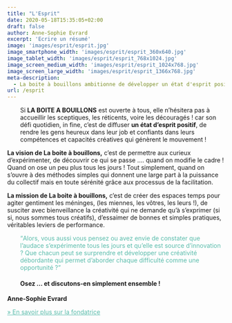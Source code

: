 ```yaml
---
title: "L'Esprit"
date: 2020-05-18T15:35:05+02:00
draft: false
author: Anne-Sophie Evrard
excerpt: 'Ecrire un résumé'
image: 'images/esprit/esprit.jpg'
image_smartphone_width: 'images/esprit/esprit_360x640.jpg'
image_tablet_width: 'images/esprit/esprit_768x1024.jpg'
image_screen_medium_width: 'images/esprit/esprit_1024x768.jpg'
image_screen_large_width: 'images/esprit/esprit_1366x768.jpg'
meta-description:
  - La boite à bouillons ambitionne de développer un état d'esprit positif grâce à des processus d'intelligence collective. Expérimenter l'audace en s'appuyant sur la force du collectif pour faire évoluer vos pratiques et créer le changement que vous souhaitez voir.
url: /esprit
---
```


<p style="padding-left: 30px;">
    Si <strong>LA BOITE A BOUILLONS</strong> est ouverte à tous, elle n&rsquo;hésitera pas à accueillir les sceptiques,
    les réticents, voire les découragés ! car son défi quotidien, in fine, c&rsquo;est de diffuser <strong>un état
        d&rsquo;esprit positif</strong>, de rendre les gens heureux dans leur job et confiants dans leurs compétences et
    capacités créatives qui génèrent le mouvement !
</p>

**La vision de La boite à bouillons,** c&rsquo;est de permettre aux curieux d&rsquo;expérimenter, de découvrir ce qui se
passe …. quand on modifie le cadre ! Quand on ose un peu plus tous les jours ! Tout simplement, quand on s&rsquo;ouvre à
des méthodes simples qui donnent une large part à la puissance du collectif mais en toute sérénité grâce aux processus
de la facilitation.

**La mission de La boite à bouillons,** c&rsquo;est de créer des espaces temps pour agiter gentiment les méninges, (les
miennes, les vôtres, les leurs !), de susciter avec bienveillance la créativité qui ne demande qu&rsquo;à
s&rsquo;exprimer (si si, nous sommes tous créatifs), d&rsquo;essaimer de bonnes et simples pratiques, véritables leviers
de performance.

<p style="padding-left: 30px;">
    <span style="color: #59bcab;"><q>Alors, vous aussi vous pensez ou avez envie de constater que l&rsquo;audace
            s&rsquo;expérimente tous les jours et qu&rsquo;elle est source d&rsquo;innovation ? Que chacun peut se
            surprendre et développer une créativité débordante qui permet d&rsquo;aborder chaque difficulté comme une
            opportunité ?</q></span>
</p>

<h4 style="padding-left: 30px;">
    Osez … et discutons-en simplement ensemble !
</h4>

**Anne-Sophie Evrard**

<span style="color: #59bcab;"><a style="color: #59bcab;"
        href="https://www.laboiteabouillons.fr/lesprit/la-fondatrice/"><span style="line-height: inherit;">» </span>En
        savoir plus sur la fondatrice</a></span>
